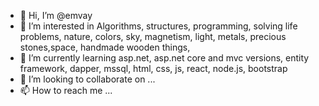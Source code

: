 - 👋 Hi, I’m @emvay
- 👀 I’m interested in Algorithms, structures, programming, solving life problems, nature, colors, sky, magnetism, light, metals, precious stones,space, handmade wooden things,
- 🌱 I’m currently learning asp.net, asp.net core and mvc versions, entity framework, dapper, mssql, html, css, js, react, node.js, bootstrap
- 💞️ I’m looking to collaborate on ...
- 📫 How to reach me ...

<!---
emvay/emvay is a ✨ special ✨ repository because its `README.md` (this file) appears on your GitHub profile.
You can click the Preview link to take a look at your changes.
--->

